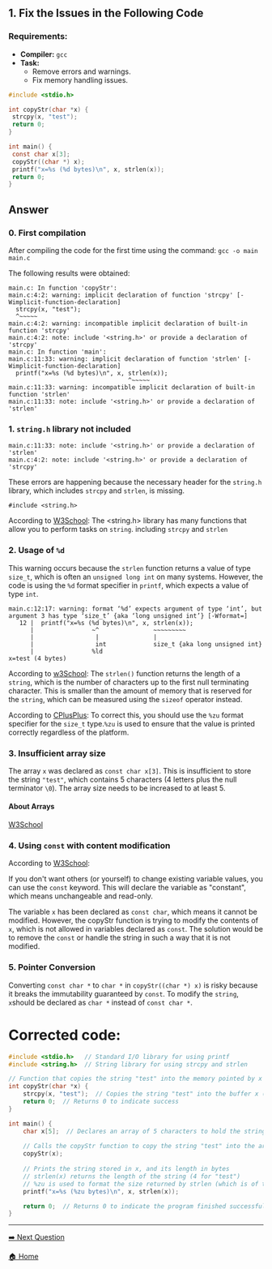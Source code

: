 ## 1. Fix the Issues in the Following Code

### Requirements:
- **Compiler:** `gcc`
- **Task:** 
  - Remove errors and warnings.
  - Fix memory handling issues.

```c
#include <stdio.h>

int copyStr(char *x) {
 strcpy(x, "test");
 return 0;
}

int main() {
 const char x[3];
 copyStr((char *) x);
 printf("x=%s (%d bytes)\n", x, strlen(x));
 return 0;
} 
```


## Answer

### 0. First compilation

After compiling the code for the first time using the command:
`gcc -o main main.c`

The following results were obtained: 

```
main.c: In function 'copyStr':
main.c:4:2: warning: implicit declaration of function 'strcpy' [-Wimplicit-function-declaration]  
  strcpy(x, "test");
  ^~~~~~
main.c:4:2: warning: incompatible implicit declaration of built-in function 'strcpy'
main.c:4:2: note: include '<string.h>' or provide a declaration of 'strcpy'
main.c: In function 'main':
main.c:11:33: warning: implicit declaration of function 'strlen' [-Wimplicit-function-declaration]
  printf("x=%s (%d bytes)\n", x, strlen(x));
                                 ^~~~~~
main.c:11:33: warning: incompatible implicit declaration of built-in function 'strlen'
main.c:11:33: note: include '<string.h>' or provide a declaration of 'strlen'
```


### 1. `string.h` library not included

```
main.c:11:33: note: include '<string.h>' or provide a declaration of 'strlen'
main.c:4:2: note: include '<string.h>' or provide a declaration of 'strcpy'
```

These errors are happening because the necessary header for the `string.h` library, which includes `strcpy` and `strlen`, is missing.

```
#include <string.h> 
```

According to [W3School](https://www.w3schools.com/c/c_ref_string.php):
The <string.h> library has many functions that allow you to perform tasks on `string`. including `strcpy` and `strlen`

### 2. Usage of `%d`

This warning occurs because the `strlen` function returns a value of type `size_t`, which is often an `unsigned long int` on many systems. However, the code is using the `%d` format specifier in `printf`, which expects a value of type `int`.

```
main.c:12:17: warning: format ‘%d’ expects argument of type ‘int’, but argument 3 has type ‘size_t’ {aka ‘long unsigned int’} [-Wformat=]
   12 |  printf("x=%s (%d bytes)\n", x, strlen(x));
      |                ~^               ~~~~~~~~~
      |                 |               |
      |                 int             size_t {aka long unsigned int}
      |                %ld
x=test (4 bytes)
```

According to [w3School](https://www.w3schools.com/c/ref_string_strlen.php#:~:text=The%20strlen()%20function%20returns,using%20the%20sizeof%20operator%20instead.): The `strlen()` function returns the length of a `string`, which is the number of characters up to the first null terminating character. This is smaller than the amount of memory that is reserved for the `string`, which can be measured using the `sizeof` operator instead.

According to [CPlusPlus](https://cplusplus.com/reference/cstdio/printf/): To correct this, you should use the `%zu` format specifier for the `size_t` type.`%zu` is used to ensure that the value is printed correctly regardless of the platform.

### 3. Insufficient array size

The array `x` was declared as `const char x[3]`. This is insufficient to store the string `"test"`, which contains 5 characters (4 letters plus the null terminator `\0`). The array size needs to be increased to at least 5.

#### About Arrays
[W3School](https://www.w3schools.com/c/c_arrays.php)

### 4. Using `const` with content modification

According to [W3School](https://www.w3schools.com/c/c_constants.php):

If you don't want others (or yourself) to change existing variable values, you can use the `const` keyword.
This will declare the variable as "constant", which means unchangeable and read-only.

The variable `x` has been declared as `const char`, which means it cannot be modified. However, the copyStr function is trying to modify the contents of `x`, which is not allowed in variables declared as `const`. The solution would be to remove the `const` or handle the string in such a way that it is not modified.

### 5. Pointer Conversion

Converting `const char *` to `char *` in `copyStr((char *) x)` is risky because it breaks the immutability guaranteed by `const`. To modify the `string`, `x`should be declared as `char *` instead of `const char *`.



# Corrected code:

```c
#include <stdio.h>   // Standard I/O library for using printf
#include <string.h>  // String library for using strcpy and strlen

// Function that copies the string "test" into the memory pointed by x
int copyStr(char *x) {
    strcpy(x, "test");  // Copies the string "test" into the buffer x (which must have enough space)
    return 0;  // Returns 0 to indicate success
}

int main() {
    char x[5];  // Declares an array of 5 characters to hold the string "test" (4 chars + null terminator '\0')
    
    // Calls the copyStr function to copy the string "test" into the array x
    copyStr(x);
    
    // Prints the string stored in x, and its length in bytes
    // strlen(x) returns the length of the string (4 for "test")
    // %zu is used to format the size returned by strlen (which is of type size_t)
    printf("x=%s (%zu bytes)\n", x, strlen(x));

    return 0;  // Returns 0 to indicate the program finished successfully
}

```

---

<!-- Next Button -->
[➡️ Next Question](../Resposta%2002/Resposta02.md) 

<!-- Home Button -->
 [🏠 Home](../Enunciado.md)

